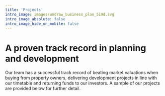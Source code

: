 ```yaml
---
title: 'Projects'
intro_image: images/undraw_business_plan_5i9d.svg
intro_image_absolute: false
intro_image_hide_on_mobile: false
---
```


# A proven track record in planning and development

Our team has a successful track record of beating market valuations when buying from property owners, delivering development projects in line with our timetable and returning funds to our investors. A sample of our projects are provided below for further detail.
